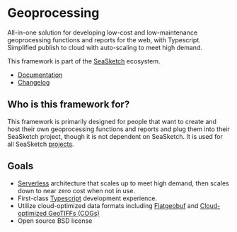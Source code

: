 # Geoprocessing

All-in-one solution for developing low-cost and low-maintenance geoprocessing functions and reports for the web, with Typescript.  Simplified publish to cloud with auto-scaling to meet high demand.

This framework is part of the [SeaSketch](https://seasketch.org) ecosystem.

* [Documentation](https://github.com/seasketch/geoprocessing/wiki)
* [Changelog](https://github.com/seasketch/geoprocessing/blob/dev/CHANGELOG.md)

## Who is this framework for?

This framework is primarily designed for people that want to create and host their own geoprocessing functions and reports and plug them into their SeaSketch project, though it is not dependent on SeaSketch.  It is used for all SeaSketch [projects](https://github.com/seasketch/geoprocessing/network/dependents?package_id=UGFja2FnZS0xMTc3OTQ1NDg5).

## Goals

* [Serverless](https://aws.amazon.com/lambda/serverless-architectures-learn-more/) architecture that scales up to meet high demand, then scales down to near zero cost when not in use.
* First-class [Typescript](https://www.typescriptlang.org/) development experience.
* Utilize cloud-optimized data formats including [Flatgeobuf](https://flatgeobuf.org/) and [Cloud-optimized GeoTIFFs (COGs)](https://www.cogeo.org/)
* Open source BSD license
